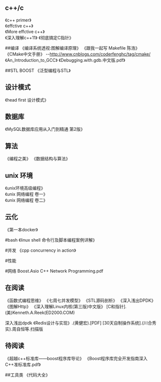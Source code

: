 
## c++/c 
 《c++ primer》    
《effctive c++》   
《More effctive c++》  
《深入理解c++11》
《彻底搞定C指针》

##编译
《编译系统透视:图解编译原理》
《跟我一起写 Makefile 陈浩》
《CMake中文手册》 --http://www.cnblogs.com/coderfenghc/tag/cmake/
《An_Introduction_to_GCC》
《Debugging.with.gdb.中文版.pdf》

##STL BOOST
《泛型编程与STL》
 

## 设计模式  
《head first 设计模式》


## 数据库
《MySQL数据库应用从入门到精通 第2版》


## 算法 

《编程之美》
《数据结构与算法》


## unix 环境
《unix环境高级编程》  
《unix 网络编程 卷一》  
《unix 网络编程 卷二》  


## 云化
《第一本docker》



#bash
《linux shell 命令行及脚本编程案例详解》


#并发
《cpp concurrency in action》

#性能


#网络
Boost.Asio C++ Network Programming.pdf


## 在阅读
《函数式编程思维》
《七周七并发模型》
《STL源码剖析》
《深入浅出DPDK》
《图解Http》
《深入理解Linux内核(第三版)中文版》
[C和指针].(美)Kenneth.A.Reek(ED2000.COM)

深入浅出dpdk
《Redis设计与实现》.(黄健宏).[PDF]
[30天自制操作系统].(川合秀实).周自恒等.扫描版

## 待阅读
《超越c++标准库——boost程序库导论》
《Boost程序库完全开发指南深入C++准标准库.pdf》

##工具类
《代码大全》





